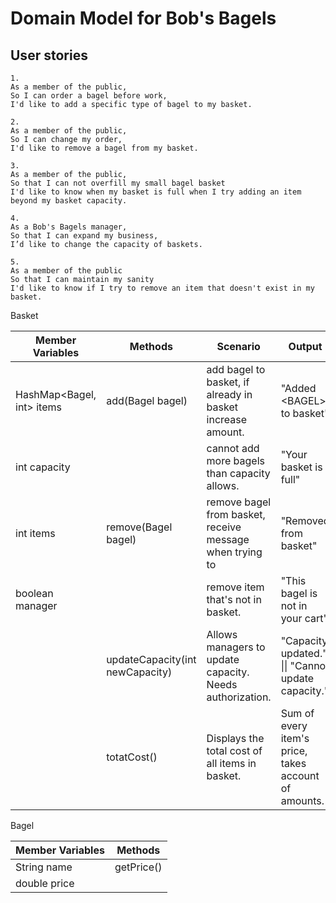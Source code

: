 # Domain Model for Bob's Bagels

## User stories

```
1.
As a member of the public,
So I can order a bagel before work,
I'd like to add a specific type of bagel to my basket.
```

```
2.
As a member of the public,
So I can change my order,
I'd like to remove a bagel from my basket.
```

```
3.
As a member of the public,
So that I can not overfill my small bagel basket
I'd like to know when my basket is full when I try adding an item beyond my basket capacity.
```

```
4.
As a Bob's Bagels manager,
So that I can expand my business,
I’d like to change the capacity of baskets.
```

```
5.
As a member of the public
So that I can maintain my sanity
I'd like to know if I try to remove an item that doesn't exist in my basket.
```

Basket 

| Member Variables           | Methods                         | Scenario                                                   | Output                                               |
|----------------------------|---------------------------------|------------------------------------------------------------|------------------------------------------------------|
| HashMap<Bagel, int\> items | add(Bagel bagel)                | add bagel to basket, if already in basket increase amount. | "Added <BAGEL\> to basket"                           |
| int capacity               |                                 | cannot add more bagels than capacity allows.               | "Your basket is full"                                |
| int items                  | remove(Bagel bagel)             | remove bagel from basket, receive message when trying to   | "Removed <BAGEL> from basket"                        |
| boolean manager            |                                 | remove item that's not in basket.                          | "This bagel is not in your cart"                     |
|                            | updateCapacity(int newCapacity) | Allows managers to update capacity. Needs authorization.   | "Capacity updated." \|\| "Cannot update capacity."   |
|                            | totatCost()                     | Displays the total cost of all items in basket.            | Sum of every item's price, takes account of amounts. |

Bagel

| Member Variables | Methods    |
|------------------|------------|
| String name      | getPrice() |
| double price     |            |

